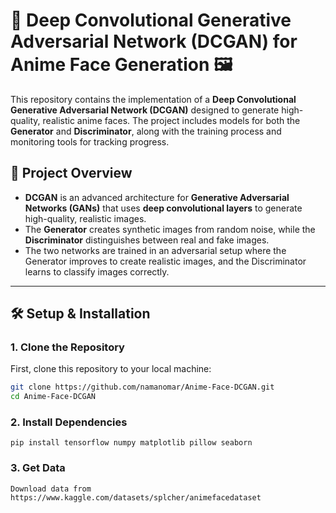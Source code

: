 # 🎨 Deep Convolutional Generative Adversarial Network (DCGAN) for Anime Face Generation 🖼️

This repository contains the implementation of a **Deep Convolutional Generative Adversarial Network (DCGAN)** designed to generate high-quality, realistic anime faces. The project includes models for both the **Generator** and **Discriminator**, along with the training process and monitoring tools for tracking progress.

## 🌟 Project Overview

- **DCGAN** is an advanced architecture for **Generative Adversarial Networks (GANs)** that uses **deep convolutional layers** to generate high-quality, realistic images.
- The **Generator** creates synthetic images from random noise, while the **Discriminator** distinguishes between real and fake images.
- The two networks are trained in an adversarial setup where the Generator improves to create realistic images, and the Discriminator learns to classify images correctly.

---

## 🛠️ Setup & Installation

### 1. **Clone the Repository**
First, clone this repository to your local machine:

```bash
git clone https://github.com/namanomar/Anime-Face-DCGAN.git
cd Anime-Face-DCGAN
```

### 2. Install Dependencies
```
pip install tensorflow numpy matplotlib pillow seaborn
```

### 3. Get Data
```
Download data from https://www.kaggle.com/datasets/splcher/animefacedataset
```
